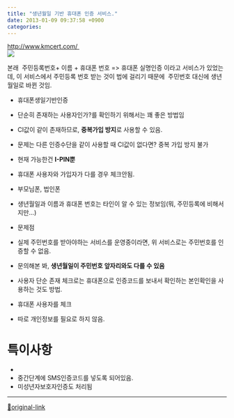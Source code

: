 ```yaml
---
title: "생년월일 기반 휴대폰 인증 서비스."
date: 2013-01-09 09:37:58 +0900
categories: 
---
```

  

http://www.kmcert.com/   
![](http://www.realscan.co.kr/mail/ad/_cert/20121030/IAD12001/images/popup_121231.jpg)  

본래 
주민등록번호+ 이름 + 휴대폰 번호 =&gt; 휴대폰 실명인증
이라고 서비스가 있었는데, 이 서비스에서 주민등록 번호 받는 것이 법에 걸리기 때문에 
주민번호 대신에 생년월일로 바뀐 것임.
  
  


- 휴대폰생일기반인증
- 단순히 존재하는 사용자인가?를 확인하기 위해서는 꽤 좋은 방법임
- CI값이 같이 존재하므로, **중복가입 방지**로 사용할 수 있음.
- 문제는 다른 인증수단을 같이 사용할 때 CI값이 없다면? 중복 가입 방지 불가
- 현재 가능한건 **I-PIN뿐**


- 휴대폰 사용자와 가입자가 다를 경우 체크안됨.
- 부모님폰, 법인폰

- 생년월일과 이름과 휴대폰 번호는 타인이 알 수 있는 정보임(뭐, 주민등록에 비해서지만...)
- 문제점
- 실제 주민번호를 받아야하는 서비스를 운영중이라면, 위 서비스로는 주민번호를 인증할 수 없음.
- 문의해본 봐, **생년월일이 주민번호 앞자리와도 다를 수 있음**



- 사용자 단순 존재 체크로는 휴대폰으로 인증코드를 보내서 확인하는 본인확인을 사용하는 것도 방법.
- 휴대폰 사용자를 체크
- 따로 개인정보를 필요로 하지 않음.


  

# 특이사항
- 
- 중간단계에 SMS인증코드를 넣도록 되어있음.
- 미성년자보호자인증도 처리됨

  




***
[🔗original-link](http://www.mins01.com/mh/tech/read/812)